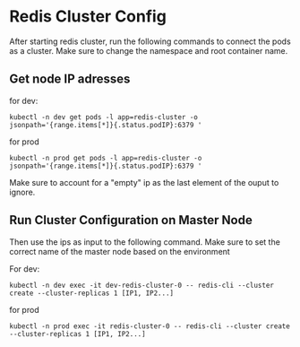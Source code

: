 # Redis Cluster Config

After starting redis cluster, run the following commands to connect the pods as a cluster. Make sure to change the namespace and root container name.

## Get node IP adresses

for dev:

```
kubectl -n dev get pods -l app=redis-cluster -o jsonpath='{range.items[*]}{.status.podIP}:6379 '
```

for prod

```
kubectl -n prod get pods -l app=redis-cluster -o jsonpath='{range.items[*]}{.status.podIP}:6379 '
```

Make sure to account for a "empty" ip as the last element of the ouput to ignore.

## Run Cluster Configuration on Master Node

Then use the ips as input to the following command. Make sure to set the correct name of the master node based on the environment

For dev:

```
kubectl -n dev exec -it dev-redis-cluster-0 -- redis-cli --cluster create --cluster-replicas 1 [IP1, IP2...]
```

for prod

```
kubectl -n prod exec -it redis-cluster-0 -- redis-cli --cluster create --cluster-replicas 1 [IP1, IP2...]

```
